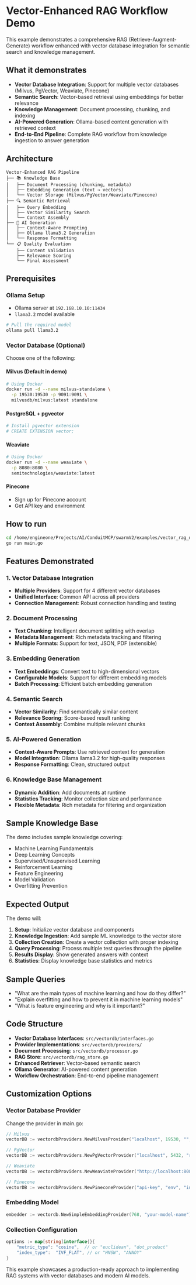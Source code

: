 # Vector-Enhanced RAG Workflow Demo

This example demonstrates a comprehensive RAG (Retrieve-Augment-Generate) workflow enhanced with vector database integration for semantic search and knowledge management.

## What it demonstrates

- **Vector Database Integration**: Support for multiple vector databases (Milvus, PgVector, Weaviate, Pinecone)
- **Semantic Search**: Vector-based retrieval using embeddings for better relevance
- **Knowledge Management**: Document processing, chunking, and indexing
- **AI-Powered Generation**: Ollama-based content generation with retrieved context
- **End-to-End Pipeline**: Complete RAG workflow from knowledge ingestion to answer generation

## Architecture

```
Vector-Enhanced RAG Pipeline
├── 📚 Knowledge Base
│   ├── Document Processing (chunking, metadata)
│   ├── Embedding Generation (text → vectors)
│   └── Vector Storage (Milvus/PgVector/Weaviate/Pinecone)
├── 🔍 Semantic Retrieval
│   ├── Query Embedding
│   ├── Vector Similarity Search
│   └── Context Assembly
├── 🤖 AI Generation
│   ├── Context-Aware Prompting
│   ├── Ollama llama3.2 Generation
│   └── Response Formatting
└── 📋 Quality Evaluation
    ├── Content Validation
    ├── Relevance Scoring
    └── Final Assessment
```

## Prerequisites

### Ollama Setup
- Ollama server at `192.168.10.10:11434`
- `llama3.2` model available

```bash
# Pull the required model
ollama pull llama3.2
```

### Vector Database (Optional)
Choose one of the following:

#### Milvus (Default in demo)
```bash
# Using Docker
docker run -d --name milvus-standalone \
  -p 19530:19530 -p 9091:9091 \
  milvusdb/milvus:latest standalone
```

#### PostgreSQL + pgvector
```bash
# Install pgvector extension
# CREATE EXTENSION vector;
```

#### Weaviate
```bash
# Using Docker
docker run -d --name weaviate \
  -p 8080:8080 \
  semitechnologies/weaviate:latest
```

#### Pinecone
- Sign up for Pinecone account
- Get API key and environment

## How to run

```bash
cd /home/engineone/Projects/AI/ConduitMCP/swarmV2/examples/vector_rag_demo
go run main.go
```

## Features Demonstrated

### 1. Vector Database Integration
- **Multiple Providers**: Support for 4 different vector databases
- **Unified Interface**: Common API across all providers
- **Connection Management**: Robust connection handling and testing

### 2. Document Processing
- **Text Chunking**: Intelligent document splitting with overlap
- **Metadata Management**: Rich metadata tracking and filtering
- **Multiple Formats**: Support for text, JSON, PDF (extensible)

### 3. Embedding Generation
- **Text Embeddings**: Convert text to high-dimensional vectors
- **Configurable Models**: Support for different embedding models
- **Batch Processing**: Efficient batch embedding generation

### 4. Semantic Search
- **Vector Similarity**: Find semantically similar content
- **Relevance Scoring**: Score-based result ranking
- **Context Assembly**: Combine multiple relevant chunks

### 5. AI-Powered Generation
- **Context-Aware Prompts**: Use retrieved context for generation
- **Model Integration**: Ollama llama3.2 for high-quality responses
- **Response Formatting**: Clean, structured output

### 6. Knowledge Base Management
- **Dynamic Addition**: Add documents at runtime
- **Statistics Tracking**: Monitor collection size and performance
- **Flexible Metadata**: Rich metadata for filtering and organization

## Sample Knowledge Base

The demo includes sample knowledge covering:
- Machine Learning Fundamentals
- Deep Learning Concepts
- Supervised/Unsupervised Learning
- Reinforcement Learning
- Feature Engineering
- Model Validation
- Overfitting Prevention

## Expected Output

The demo will:
1. **Setup**: Initialize vector database and components
2. **Knowledge Ingestion**: Add sample ML knowledge to the vector store
3. **Collection Creation**: Create a vector collection with proper indexing
4. **Query Processing**: Process multiple test queries through the pipeline
5. **Results Display**: Show generated answers with context
6. **Statistics**: Display knowledge base statistics and metrics

## Sample Queries

- "What are the main types of machine learning and how do they differ?"
- "Explain overfitting and how to prevent it in machine learning models"
- "What is feature engineering and why is it important?"

## Code Structure

- **Vector Database Interfaces**: `src/vectordb/interfaces.go`
- **Provider Implementations**: `src/vectordb/providers/`
- **Document Processing**: `src/vectordb/processor.go`
- **RAG Store**: `src/vectordb/rag_store.go`
- **Enhanced Retriever**: Vector-based semantic search
- **Ollama Generator**: AI-powered content generation
- **Workflow Orchestration**: End-to-end pipeline management

## Customization Options

### Vector Database Provider
Change the provider in main.go:
```go
// Milvus
vectorDB := vectordbProviders.NewMilvusProvider("localhost", 19530, "", "")

// PgVector
vectorDB := vectordbProviders.NewPgVectorProvider("localhost", 5432, "rag_db", "user", "pass")

// Weaviate
vectorDB := vectordbProviders.NewWeaviateProvider("http://localhost:8080", "api-key")

// Pinecone
vectorDB := vectordbProviders.NewPineconeProvider("api-key", "env", "index")
```

### Embedding Model
```go
embedder := vectordb.NewSimpleEmbeddingProvider(768, "your-model-name")
```

### Collection Configuration
```go
options := map[string]interface{}{
    "metric_type": "cosine",  // or "euclidean", "dot_product"
    "index_type":  "IVF_FLAT", // or "HNSW", "ANNOY"
}
```

This example showcases a production-ready approach to implementing RAG systems with vector databases and modern AI models.

